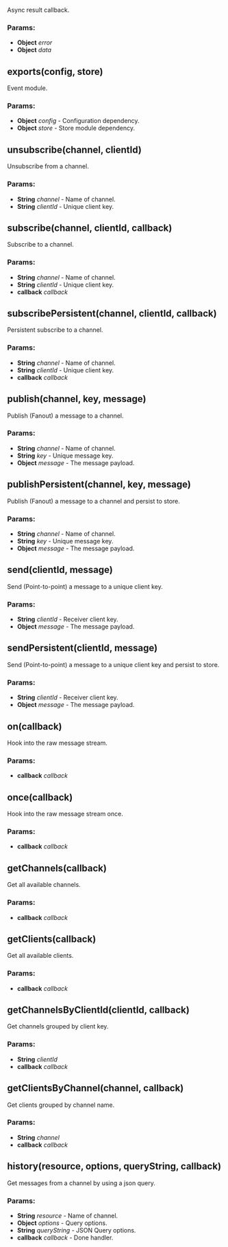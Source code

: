 

<!-- Start lib/event.module.js -->

Async result callback.

### Params:

* **Object** *error* 
* **Object** *data* 

## exports(config, store)

Event module.

### Params:

* **Object** *config* - Configuration dependency.
* **Object** *store* - Store module dependency.

## unsubscribe(channel, clientId)

Unsubscribe from a channel.

### Params:

* **String** *channel* - Name of channel.
* **String** *clientId* - Unique client key.

## subscribe(channel, clientId, callback)

Subscribe to a channel.

### Params:

* **String** *channel* - Name of channel.
* **String** *clientId* - Unique client key.
* **callback** *callback* 

## subscribePersistent(channel, clientId, callback)

Persistent subscribe to a channel.

### Params:

* **String** *channel* - Name of channel.
* **String** *clientId* - Unique client key.
* **callback** *callback* 

## publish(channel, key, message)

Publish (Fanout) a message to a channel.

### Params:

* **String** *channel* - Name of channel.
* **String** *key* - Unique message key.
* **Object** *message* - The message payload.

## publishPersistent(channel, key, message)

Publish (Fanout) a message to a channel and persist to store.

### Params:

* **String** *channel* - Name of channel.
* **String** *key* - Unique message key.
* **Object** *message* - The message payload.

## send(clientId, message)

Send (Point-to-point) a message to a unique client key.

### Params:

* **String** *clientId* - Receiver client key.
* **Object** *message* - The message payload.

## sendPersistent(clientId, message)

Send (Point-to-point) a message to a unique client key and persist to store.

### Params:

* **String** *clientId* - Receiver client key.
* **Object** *message* - The message payload.

## on(callback)

Hook into the raw message stream.

### Params:

* **callback** *callback* 

## once(callback)

Hook into the raw message stream once.

### Params:

* **callback** *callback* 

## getChannels(callback)

Get all available channels.

### Params:

* **callback** *callback* 

## getClients(callback)

Get all available clients.

### Params:

* **callback** *callback* 

## getChannelsByClientId(clientId, callback)

Get channels grouped by client key.

### Params:

* **String** *clientId* 
* **callback** *callback* 

## getClientsByChannel(channel, callback)

Get clients grouped by channel name.

### Params:

* **String** *channel* 
* **callback** *callback* 

## history(resource, options, queryString, callback)

Get messages from a channel by using a json query. 

### Params:

* **String** *resource* - Name of channel.
* **Object** *options* - Query options.
* **String** *queryString* - JSON Query options.
* **callback** *callback* - Done handler.

<!-- End lib/event.module.js -->

